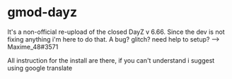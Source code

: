 # gmod-dayz
It's a non-official re-upload of the closed DayZ v 6.66.
Since the dev is not fixing anything i'm here to do that.
A bug? glitch? need help to setup? --> Maxime_48#3571

All instruction for the install are there, if you can't understand i suggest using google translate
